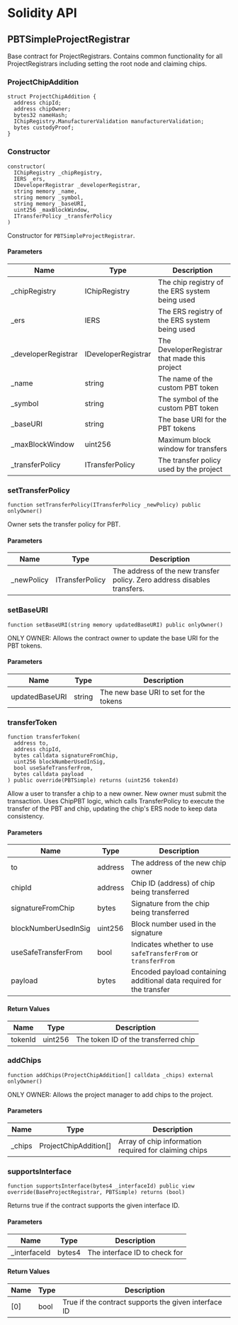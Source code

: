 # Solidity API

## PBTSimpleProjectRegistrar

Base contract for ProjectRegistrars. Contains common functionality for all ProjectRegistrars including setting the root node
and claiming chips.

### ProjectChipAddition

```solidity
struct ProjectChipAddition {
  address chipId;
  address chipOwner;
  bytes32 nameHash;
  IChipRegistry.ManufacturerValidation manufacturerValidation;
  bytes custodyProof;
}
```

### Constructor

```solidity
constructor(
  IChipRegistry _chipRegistry, 
  IERS _ers, 
  IDeveloperRegistrar _developerRegistrar,
  string memory _name,
  string memory _symbol,
  string memory _baseURI,
  uint256 _maxBlockWindow,
  ITransferPolicy _transferPolicy
)
```

Constructor for `PBTSimpleProjectRegistrar`.

#### Parameters

| Name | Type | Description |
| ---- | ---- | ----------- |
| _chipRegistry | IChipRegistry | The chip registry of the ERS system being used |
| _ers | IERS | The ERS registry of the ERS system being used |
| _developerRegistrar | IDeveloperRegistrar | The DeveloperRegistrar that made this project |
| _name | string | The name of the custom PBT token |
| _symbol | string | The symbol of the custom PBT token |
| _baseURI | string | The base URI for the PBT tokens |
| _maxBlockWindow | uint256 | Maximum block window for transfers |
| _transferPolicy | ITransferPolicy | The transfer policy used by the project |

### setTransferPolicy

```solidity
function setTransferPolicy(ITransferPolicy _newPolicy) public onlyOwner()
```

Owner sets the transfer policy for PBT.

#### Parameters

| Name | Type | Description |
| ---- | ---- | ----------- |
| _newPolicy | ITransferPolicy | The address of the new transfer policy. Zero address disables transfers. |

### setBaseURI

```solidity
function setBaseURI(string memory updatedBaseURI) public onlyOwner()
```

ONLY OWNER: Allows the contract owner to update the base URI for the PBT tokens.

#### Parameters

| Name | Type | Description |
| ---- | ---- | ----------- |
| updatedBaseURI | string | The new base URI to set for the tokens |

### transferToken

```solidity
function transferToken(
  address to,
  address chipId,
  bytes calldata signatureFromChip,
  uint256 blockNumberUsedInSig,
  bool useSafeTransferFrom,
  bytes calldata payload
) public override(PBTSimple) returns (uint256 tokenId)
```

Allow a user to transfer a chip to a new owner. New owner must submit the transaction. Uses ChipPBT logic, which calls
TransferPolicy to execute the transfer of the PBT and chip, updating the chip's ERS node to keep data consistency.

#### Parameters

| Name | Type | Description |
| ---- | ---- | ----------- |
| to | address | The address of the new chip owner |
| chipId | address | Chip ID (address) of chip being transferred |
| signatureFromChip | bytes | Signature from the chip being transferred |
| blockNumberUsedInSig | uint256 | Block number used in the signature |
| useSafeTransferFrom | bool | Indicates whether to use `safeTransferFrom` or `transferFrom` |
| payload | bytes | Encoded payload containing additional data required for the transfer |

#### Return Values

| Name | Type | Description |
| ---- | ---- | ----------- |
| tokenId | uint256 | The token ID of the transferred chip |

### addChips

```solidity
function addChips(ProjectChipAddition[] calldata _chips) external onlyOwner()
```

ONLY OWNER: Allows the project manager to add chips to the project.

#### Parameters

| Name | Type | Description |
| ---- | ---- | ----------- |
| _chips | ProjectChipAddition[] | Array of chip information required for claiming chips |

### supportsInterface

```solidity
function supportsInterface(bytes4 _interfaceId) public view override(BaseProjectRegistrar, PBTSimple) returns (bool)
```

Returns true if the contract supports the given interface ID.

#### Parameters

| Name | Type | Description |
| ---- | ---- | ----------- |
| _interfaceId | bytes4 | The interface ID to check for |

#### Return Values

| Name | Type | Description |
| ---- | ---- | ----------- |
| [0] | bool | True if the contract supports the given interface ID |
